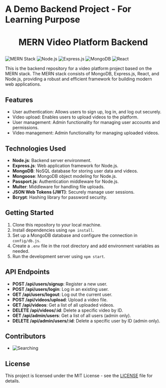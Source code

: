 # A Demo Backend Project - For Learning Purpose
# <p align="center"> MERN Video Platform Backend </p>

![MERN Stack](https://img.shields.io/badge/MERN-Stack-blue)
![Node.js](https://img.shields.io/badge/Node.js-Backend-green)
![Express.js](https://img.shields.io/badge/Express.js-Framework-yellow)
![MongoDB](https://img.shields.io/badge/MongoDB-Database-brightgreen)
![React](https://img.shields.io/badge/React-Frontend-lightblue)

This is the backend repository for a video platform project based on the MERN stack. The MERN stack consists of MongoDB, Express.js, React, and Node.js, providing a robust and efficient framework for building modern web applications.

## Features

- User authentication: Allows users to sign up, log in, and log out securely.
- Video upload: Enables users to upload videos to the platform.
- User management: Admin functionality for managing user accounts and permissions.
- Video management: Admin functionality for managing uploaded videos.

## Technologies Used

- **Node.js**: Backend server environment.
- **Express.js**: Web application framework for Node.js.
- **MongoDB**: NoSQL database for storing user data and videos.
- **Mongoose**: MongoDB object modeling for Node.js.
- **Passport.js**: Authentication middleware for Node.js.
- **Multer**: Middleware for handling file uploads.
- **JSON Web Tokens (JWT)**: Securely manage user sessions.
- **Bcrypt**: Hashing library for password security.

## Getting Started

1. Clone this repository to your local machine.
2. Install dependencies using `npm install`.
3. Set up a MongoDB database and configure the connection in `config/db.js`.
4. Create a `.env` file in the root directory and add environment variables as needed.
5. Run the development server using `npm start`.

## API Endpoints

- **POST /api/users/signup**: Register a new user.
- **POST /api/users/login**: Log in an existing user.
- **GET /api/users/logout**: Log out the current user.
- **POST /api/videos/upload**: Upload a video file.
- **GET /api/videos**: Get a list of all uploaded videos.
- **DELETE /api/videos/:id**: Delete a specific video by ID.
- **GET /api/admin/users**: Get a list of all users (admin only).
- **DELETE /api/admin/users/:id**: Delete a specific user by ID (admin only).

## Contributors

- ![Searching](https://giphy.com/embed/9Y5BbDSkSTiY8)

## License

This project is licensed under the MIT License - see the [LICENSE](LICENSE) file for details.
